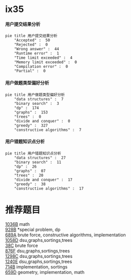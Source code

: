 # ix35

<!-- tabs:start -->



#### **用户提交结果分析**

```mermaid
pie title 用户提交结果分析
    "Accepted" :  50
    "Rejected" :  0
    "Wrong answer" :  44
    "Runtime error" :  1
    "Time limit exceeded" :  4
    "Memory limit exceeded" :  0
    "Compilation error" :  0
    "Partial" :  0
```

#### **用户做题类型偏好分析**

```mermaid
pie title 用户做题类型偏好分析
    "data structures" :  7
    "binary search" :  3
    "dp" :  174
    "graphs" :  153
    "trees" :  0
    "divide and conquer" :  0
    "greedy" :  327
    "constructive algorithms" :  7
```
#### **用户错题知识点分析**

```mermaid
pie title 用户错题知识点分析
    "data structures" :  27
    "binary search" :  11
    "dp" :  26
    "graphs" :  07
    "trees" :  20
    "divide and conquer" :  17
    "greedy" :  38
    "constructive algorithms" :  17
```



<!-- tabs:end -->
# 推荐题目
[1036B](https://codeforces.com/contest/1036/problem/B)		math		  
[928B](https://codeforces.com/contest/928/problem/B)		*special problem,
                        dp		  
[689A](https://codeforces.com/contest/689/problem/A)		brute force,
                        constructive algorithms,
                        implementation		  
[1058D](https://codeforces.com/contest/1058/problem/D)		dsu,graphs,sortings,trees		  
[38C](https://codeforces.com/contest/38/problem/C)		brute force		  
[876F](https://codeforces.com/contest/876/problem/F)		dsu,graphs,sortings,trees		  
[1298C](https://codeforces.com/contest/1298/problem/C)		dsu,graphs,sortings,trees		  
[1240E](https://codeforces.com/contest/1240/problem/E)		dsu,graphs,sortings,trees		  
[714B](https://codeforces.com/contest/714/problem/B)		implementation,
                        sortings		  
[659D](https://codeforces.com/contest/659/problem/D)		geometry,
                        implementation,
                        math		  
